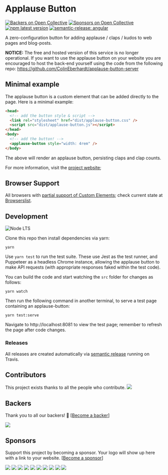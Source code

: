 # Applause Button

[![Backers on Open Collective](https://opencollective.com/applause-button/backers/badge.svg)](#backers)
[![Sponsors on Open Collective](https://opencollective.com/applause-button/sponsors/badge.svg)](#sponsors)
[![npm latest version](https://img.shields.io/npm/v/applause-button/latest.svg)](https://www.npmjs.com/package/applause-button)
[![semantic-release: angular](https://img.shields.io/badge/semantic--release-angular-e10079?logo=semantic-release)](https://github.com/semantic-release/semantic-release)

A zero-configuration button for adding applause / claps / kudos to web pages and blog-posts.

**NOTICE:** The free and hosted version of this service is no longer operational. If you want to use the applause button on your website you are encouraged to host the back-end yourself using the code from the following repo: https://github.com/ColinEberhardt/applause-button-server

## Minimal example

The applause button is a custom element that can be added directly to the page. Here is a minimal example:

```html
<head>
  <!-- add the button style & script -->
  <link rel="stylesheet" href="dist/applause-button.css" />
  <script src="dist/applause-button.js"></script>
</head>
<body>
  <!-- add the button! -->
  <applause-button style="width: 4rem" />
</body>
```

The above will render an applause button, persisting claps and clap counts. 

For more information, visit the [project website](https://colineberhardt.github.io/applause-button/);

## Browser Support

All browsers with
[partial support of Custom Elements](https://caniuse.com/custom-elementsv1); check current state at
[Browserslist](https://browsersl.ist/#q=partially+supports+custom-elementsv1).

## Development

![Node LTS](https://img.shields.io/node/v-lts/applause-button?logo=nodedotjs)

Clone this repo then install dependencies via yarn:

```shell
yarn
```

Use `yarn test` to run the test suite. These use Jest as the test runner, and Puppeteer as a headless Chrome instance,
allowing the applause button to make API requests (with appropriate responses faked within the test code).

You can build the code and start watching the `src` folder for changes as follows:

```shell
yarn watch
```

Then run the following command in another terminal, to serve a test page containing an applause-button:

```shell
yarn test:serve
```

Navigate to http://localhost:8081 to view the test page; remember to refresh the page after code changes.

### Releases

All releases are created automatically via
[semantic release](https://github.com/semantic-release/semantic-release)
running on Travis.

## Contributors

This project exists thanks to all the people who contribute. 
<a href="https://github.com/ColinEberhardt/applause-button/graphs/contributors"><img src="https://opencollective.com/applause-button/contributors.svg?width=890&button=false" /></a>

## Backers

Thank you to all our backers! 🙏 [[Become a backer](https://opencollective.com/applause-button#backer)]

<a href="https://opencollective.com/applause-button#backers" target="_blank"><img src="https://opencollective.com/applause-button/backers.svg?width=890"></a>

## Sponsors

Support this project by becoming a sponsor. Your logo will show up here with a link to your website.
[[Become a sponsor](https://opencollective.com/applause-button#sponsor)]

<a href="https://opencollective.com/applause-button/sponsor/0/website" target="_blank"><img src="https://opencollective.com/applause-button/sponsor/0/avatar.svg"></a>
<a href="https://opencollective.com/applause-button/sponsor/1/website" target="_blank"><img src="https://opencollective.com/applause-button/sponsor/1/avatar.svg"></a>
<a href="https://opencollective.com/applause-button/sponsor/2/website" target="_blank"><img src="https://opencollective.com/applause-button/sponsor/2/avatar.svg"></a>
<a href="https://opencollective.com/applause-button/sponsor/3/website" target="_blank"><img src="https://opencollective.com/applause-button/sponsor/3/avatar.svg"></a>
<a href="https://opencollective.com/applause-button/sponsor/4/website" target="_blank"><img src="https://opencollective.com/applause-button/sponsor/4/avatar.svg"></a>
<a href="https://opencollective.com/applause-button/sponsor/5/website" target="_blank"><img src="https://opencollective.com/applause-button/sponsor/5/avatar.svg"></a>
<a href="https://opencollective.com/applause-button/sponsor/6/website" target="_blank"><img src="https://opencollective.com/applause-button/sponsor/6/avatar.svg"></a>
<a href="https://opencollective.com/applause-button/sponsor/7/website" target="_blank"><img src="https://opencollective.com/applause-button/sponsor/7/avatar.svg"></a>
<a href="https://opencollective.com/applause-button/sponsor/8/website" target="_blank"><img src="https://opencollective.com/applause-button/sponsor/8/avatar.svg"></a>
<a href="https://opencollective.com/applause-button/sponsor/9/website" target="_blank"><img src="https://opencollective.com/applause-button/sponsor/9/avatar.svg"></a>


